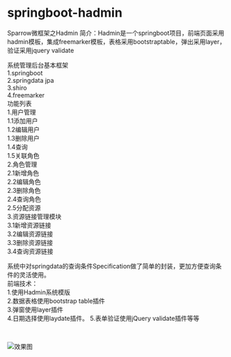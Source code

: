 # springboot-hadmin
Sparrow微框架之Hadmin
简介：Hadmin是一个springboot项目，前端页面采用hadmin模板，集成freemarker模板，表格采用bootstraptable，弹出采用layer，验证采用jquery validate

系统管理后台基本框架<br>
        1.springboot<br>
        2.springdata jpa<br>
        3.shiro<br>
        4.freemarker<br>
    功能列表<br>
    1.用户管理<br>
        1.1添加用户<br>
        1.2编辑用户<br>
        1.3删除用户<br>
        1.4查询<br>
        1.5关联角色<br>
    2.角色管理<br>
      2.1新增角色<br>
      2.2编辑角色<br>
      2.3删除角色<br>
      2.4查询角色<br>
      2.5分配资源<br>
    3.资源链接管理模块<br>
       3.1新增资源链接<br>
       3.2编辑资源链接<br>
       3.3删除资源链接<br>
       3.4查询资源链接<br>
   
系统中对springdata的查询条件Specification做了简单的封装，更加方便查询条件的灵活使用。<br>
前端技术：<br>
    1.使用Hadmin系统模版<br>
    2.数据表格使用bootstrap table插件<br>
    3.弹窗使用layer插件<br>
    4.日期选择使用laydate插件。
    5.表单验证使用jQuery validate插件等等<br>

  <br>
  
  ![效果图](https://github.com/zhengyunfei/springboot-hadmin/blob/master/src/main/resources/static/effect_pic/1.png)
  
